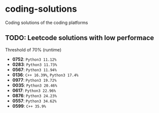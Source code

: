 # coding-solutions
Coding solutions of the coding platforms

## TODO: Leetcode solutions with low performace

Threshold of 70% (runtime)

- **0752**: `Python3 11.12%`
- **0283**: `Python3 11.73%`
- **0567**: `Python3 11.94%`
- **0136**: `C++ 16.39%`, `Python3 17.4%`
- **0977**: `Python3 19.72%`
- **0035**: `Python3 20.46%`
- **0617**: `Python3 22.96%`
- **0876**: `Python3 24.23%`
- **0557**: `Python3 34.62%`
- **0599**: `C++ 35.9%`
